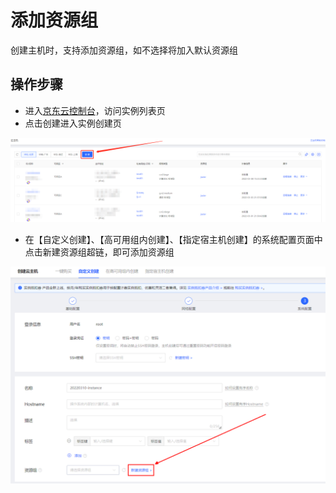 # 添加资源组

创建主机时，支持添加资源组，如不选择将加入默认资源组

## 操作步骤

- 进入[京东云控制台](https://cns-console.jdcloud.com/host/compute/list)，访问实例列表页
- 点击创建进入实例创建页

![sdsd](../../../../../image/Elastic-Compute/Virtual-Machine/image-1.png)

- 在【自定义创建】、【高可用组内创建】、【指定宿主机创建】的系统配置页面中点击新建资源组超链，即可添加资源组

![sdsd](../../../../../image/Elastic-Compute/Virtual-Machine/image-3.png)

